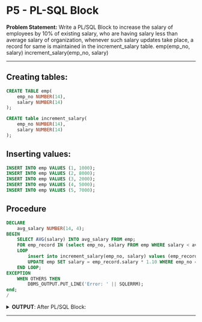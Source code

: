 # P5 - PL-SQL Block

**Problem Statement:** Write a PL/SQL Block to increase the salary of employees by 10% of existing salary, who are having salary less than average salary of organization, whenever such salary updates take place, a record for same is maintained in the increment_salary table.
emp(emp_no, salary)
increment_salary(emp_no, salary)

---

## Creating tables:
```sql
CREATE TABLE emp(
    emp_no NUMBER(14),
    salary NUMBER(14)
);

CREATE table increment_salary(
    emp_no NUMBER(14),
    salary NUMBER(14)
);

```

## Inserting values:
```sql
INSERT INTO emp VALUES (1, 1000);
INSERT INTO emp VALUES (2, 8000);
INSERT INTO emp VALUES (3, 2000);
INSERT INTO emp VALUES (4, 5000);
INSERT INTO emp VALUES (5, 7000);

```

## Procedure
```sql
DECLARE
    avg_salary NUMBER(14, 4);
BEGIN
    SELECT AVG(salary) INTO avg_salary FROM emp;
    FOR emp_record IN (select emp_no, salary FROM emp WHERE salary < avg_salary)
    LOOP
        insert into increment_salary(emp_no, salary) values (emp_record.emp_no, emp_record.salary);
        UPDATE emp SET salary = emp_record.salary * 1.10 WHERE emp_no = emp_record.emp_no;
    END LOOP;
EXCEPTION
    WHEN OTHERS THEN
        DBMS_OUTPUT.PUT_LINE('Error: ' || SQLERRM);
end;
/

```

<details>
  <summary><strong>OUTPUT</strong>: After PL/SQL Block:</summary>
  emp:<br>
  EMP_NO	SALARY<br>
  1	1100<br>
  2	8000<br>
  3	2200<br>
  4	5000<br>
  5	7000<br>
  <br>
  increment_emp:<br>
  EMP_NO	SALARY<br>
  1	1000<br>
  3	2000<br>
</details>

---
